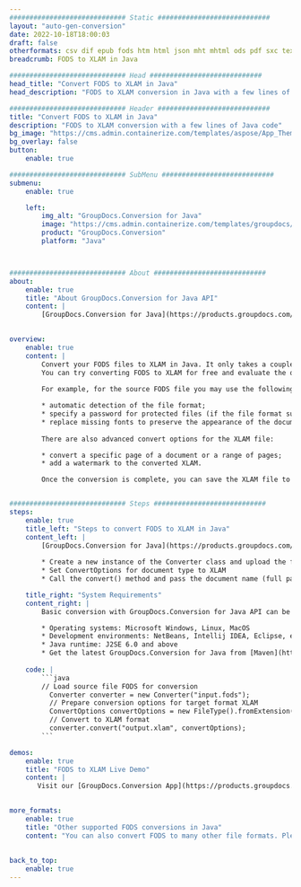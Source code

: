 ```yaml
---
############################# Static ############################
layout: "auto-gen-conversion"
date: 2022-10-18T18:00:03
draft: false
otherformats: csv dif epub fods htm html json mht mhtml ods pdf sxc tex tsv xlam xls xlsb xlsm xlsx xlt xltm xltx xml xps
breadcrumb: FODS to XLAM in Java

############################# Head ############################
head_title: "Convert FODS to XLAM in Java"
head_description: "FODS to XLAM conversion in Java with a few lines of code. Convert over 160 file formats using the GroupDocs document conversion API for Java"

############################# Header ############################
title: "Convert FODS to XLAM in Java"
description: "FODS to XLAM conversion with a few lines of Java code"
bg_image: "https://cms.admin.containerize.com/templates/aspose/App_Themes/V3/images/bg/header1.png"
bg_overlay: false
button:
    enable: true

############################# SubMenu ############################
submenu:
    enable: true

    left:
        img_alt: "GroupDocs.Conversion for Java"
        image: "https://cms.admin.containerize.com/templates/groupdocs/images/product-logos/90x90-noborder/groupdocs-conversion-java.png"
        product: "GroupDocs.Conversion"
        platform: "Java"



############################# About ############################
about:
    enable: true
    title: "About GroupDocs.Conversion for Java API"
    content: |
        [GroupDocs.Conversion for Java](https://products.groupdocs.com/conversion/java/) is an advanced file format conversion API for converting between popular image and document formats such as Microsoft Office, OpenDocument, PDF, HTML, email, CAD. and much more with just a few lines of code. The native API automatically detects the formats of the original documents and offers many options for customizing the converted documents. Along with the function of extracting information from a document, it also supports caching of the conversion results to the local disk by default. However, any type of cache storage can be supported by implementing the appropriate interfaces - Amazon S3, Dropbox, Google Drive, Windows Azure, Reddis, or any others.
    

overview:
    enable: true
    content: |
        Convert your FODS files to XLAM in Java. It only takes a couple of lines of Java code on any platform of your choice, such as Windows, Linux, macOS.
        You can try converting FODS to XLAM for free and evaluate the quality of the conversion results. Along with simple file conversion scripts, you can try more sophisticated options for loading the FODS source file and storing the XLAM output. 
        
        For example, for the source FODS file you may use the following load options:

        * automatic detection of the file format;
        * specify a password for protected files (if the file format supports it);
        * replace missing fonts to preserve the appearance of the document.
        
        There are also advanced convert options for the XLAM file:

        * convert a specific page of a document or a range of pages;
        * add a watermark to the converted XLAM.

        Once the conversion is complete, you can save the XLAM file to your local file path or to any third party storage such as FTP, Amazon S3, Google Drive, Dropbox etc. Please note - to convert FODS to XLAM, you do not need to install any additional software, such as MS Office, Open Office, Adobe Acrobat Reader etc.


############################# Steps ############################
steps:
    enable: true
    title_left: "Steps to convert FODS to XLAM in Java"
    content_left: |
        [GroupDocs.Conversion for Java](https://products.groupdocs.com/conversion/java/) allows developers to easily convert FODS file to XLAM with a few lines of code.
        
        * Create a new instance of the Converter class and upload the file FODS with the full path
        * Set ConvertOptions for document type to XLAM
        * Call the convert() method and pass the document name (full path) and format (XLAM) as a parameter

    title_right: "System Requirements"
    content_right: |
        Basic conversion with GroupDocs.Conversion for Java API can be done with just a few lines of code. Our APIs are supported on all major platforms and operating systems. Before executing the code below, make sure you have the following prerequisites installed on your system.

        * Operating systems: Microsoft Windows, Linux, MacOS
        * Development environments: NetBeans, Intellij IDEA, Eclipse, etc.
        * Java runtime: J2SE 6.0 and above
        * Get the latest GroupDocs.Conversion for Java from [Maven](https://repository.groupdocs.com/webapp/#/artifacts/browse/tree/General/repo/com/groupdocs/groupdocs-conversion)
         
    code: |
        ```java    
        // Load source file FODS for conversion
          Converter converter = new Converter("input.fods");
          // Prepare conversion options for target format XLAM
          ConvertOptions convertOptions = new FileType().fromExtension("xlam").getConvertOptions();
          // Convert to XLAM format
          converter.convert("output.xlam", convertOptions);
        ```

demos:
    enable: true
    title: "FODS to XLAM Live Demo"
    content: |
       Visit our [GroupDocs.Conversion App](https://products.groupdocs.app/conversion/family) website and try FODS to XLAM conversion now. The free demo has the following benefits
          

more_formats:
    enable: true
    title: "Other supported FODS conversions in Java"
    content: "You can also convert FODS to many other file formats. Please see the list below."
       
       
back_to_top:
    enable: true
---
```


